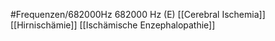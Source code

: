 #Frequenzen/682000Hz
682000 Hz (E)
[[Cerebral Ischemia]]
[[Hirnischämie]]
[[Ischämische Enzephalopathie]]